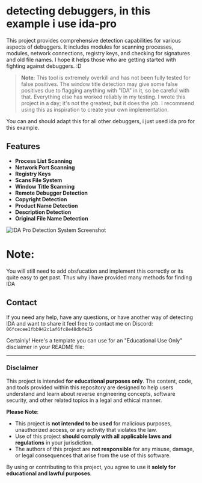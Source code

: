 # detecting debuggers, in this example i use ida-pro

This project provides comprehensive detection capabilities for various aspects of debuggers. It includes modules for scanning processes, modules, network connections, registry keys, and checking for signatures and old file names. I hope it helps those who are getting started with fighting against debuggers. :D

> **Note**: This tool is extremely overkill and has not been fully tested for false positives. The window title detection may give some false positives due to flagging anything with "IDA" in it, so be careful with that. Everything else has worked reliably in my testing. I wrote this project in a day; it's not the greatest, but it does the job. I recommend using this as inspiration to create your own implementation.

You can and should adapt this for all other debuggers, i just used ida pro for this example.

## Features

- **Process List Scanning**
- **Network Port Scanning**
- **Registry Keys**
- **Scans File System**
- **Window Title Scanning**
- **Remote Debugger Detection**
- **Copyright Detection**
- **Product Name Detection**
- **Description Detection**
- **Original File Name Detection**

![IDA Pro Detection System Screenshot](https://i.imgur.com/9bV1fwM.jpeg)

# Note:
You will still need to add obsfucation and implement this correctly or its quite easy to get past. Thus why i have provided many methods for finding IDA

## Contact

If you need any help, have any questions, or have another way of detecting IDA and want to share it feel free to contact me on Discord: `06fcecee1fbb942c1af6fc8e48dbfe25`

Certainly! Here's a template you can use for an "Educational Use Only" disclaimer in your README file:

---

### Disclaimer

This project is intended **for educational purposes only**. The content, code, and tools provided within this repository are designed to help users understand and learn about reverse engineering concepts, software security, and other related topics in a legal and ethical manner.

**Please Note**:
- This project is **not intended to be used** for malicious purposes, unauthorized access, or any activity that violates the law.
- Use of this project **should comply with all applicable laws and regulations** in your jurisdiction.
- The authors of this project are **not responsible** for any misuse, damage, or legal consequences that arise from the use of this software.

By using or contributing to this project, you agree to use it **solely for educational and lawful purposes**.
